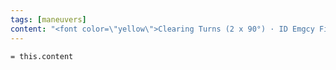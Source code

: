 ```yaml
---
tags: [maneuvers]
content: "<font color=\"yellow\">Clearing Turns (2 x 90°) · ID Emgcy Field · Mixture Rich · Carb Heat On (If Below Green)</font>"
---
```

`= this.content`